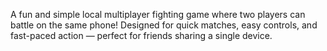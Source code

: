 A fun and simple local multiplayer fighting game where two players can battle on the same phone! Designed for quick matches, easy controls, and fast-paced action — perfect for friends sharing a single device.

